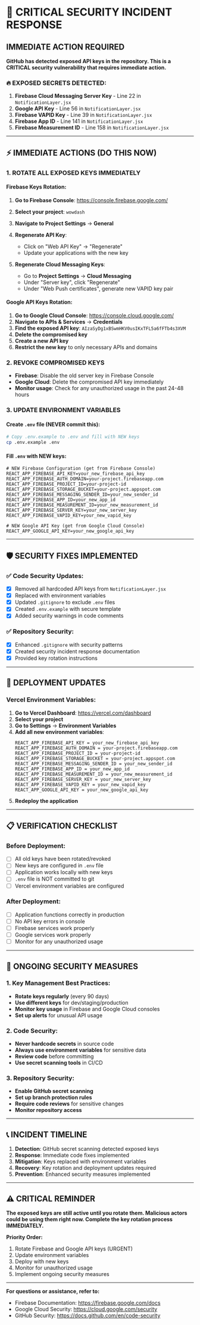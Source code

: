 # 🚨 CRITICAL SECURITY INCIDENT RESPONSE

## IMMEDIATE ACTION REQUIRED

**GitHub has detected exposed API keys in the repository. This is a CRITICAL security vulnerability that requires immediate action.**

### 🔥 EXPOSED SECRETS DETECTED:
1. **Firebase Cloud Messaging Server Key** - Line 22 in `NotificationLayer.jsx`
2. **Google API Key** - Line 56 in `NotificationLayer.jsx`
3. **Firebase VAPID Key** - Line 39 in `NotificationLayer.jsx`
4. **Firebase App ID** - Line 141 in `NotificationLayer.jsx`
5. **Firebase Measurement ID** - Line 158 in `NotificationLayer.jsx`

---

## ⚡ IMMEDIATE ACTIONS (DO THIS NOW)

### 1. ROTATE ALL EXPOSED KEYS IMMEDIATELY

#### Firebase Keys Rotation:
1. **Go to Firebase Console**: https://console.firebase.google.com/
2. **Select your project**: `wowdash`
3. **Navigate to Project Settings** → **General**
4. **Regenerate API Key**:
   - Click on "Web API Key" → "Regenerate"
   - Update your applications with the new key

5. **Regenerate Cloud Messaging Keys**:
   - Go to **Project Settings** → **Cloud Messaging**
   - Under "Server key", click "Regenerate"
   - Under "Web Push certificates", generate new VAPID key pair

#### Google API Keys Rotation:
1. **Go to Google Cloud Console**: https://console.cloud.google.com/
2. **Navigate to APIs & Services** → **Credentials**
3. **Find the exposed API key**: `AIzaSyDg1xBSwmHKV0usIKxTFL5a6fFTb4s3XVM`
4. **Delete the compromised key**
5. **Create a new API key**
6. **Restrict the new key** to only necessary APIs and domains

### 2. REVOKE COMPROMISED KEYS
- **Firebase**: Disable the old server key in Firebase Console
- **Google Cloud**: Delete the compromised API key immediately
- **Monitor usage**: Check for any unauthorized usage in the past 24-48 hours

### 3. UPDATE ENVIRONMENT VARIABLES

#### Create `.env` file (NEVER commit this):
```bash
# Copy .env.example to .env and fill with NEW keys
cp .env.example .env
```

#### Fill `.env` with NEW keys:
```env
# NEW Firebase Configuration (get from Firebase Console)
REACT_APP_FIREBASE_API_KEY=your_new_firebase_api_key
REACT_APP_FIREBASE_AUTH_DOMAIN=your-project.firebaseapp.com
REACT_APP_FIREBASE_PROJECT_ID=your-project-id
REACT_APP_FIREBASE_STORAGE_BUCKET=your-project.appspot.com
REACT_APP_FIREBASE_MESSAGING_SENDER_ID=your_new_sender_id
REACT_APP_FIREBASE_APP_ID=your_new_app_id
REACT_APP_FIREBASE_MEASUREMENT_ID=your_new_measurement_id
REACT_APP_FIREBASE_SERVER_KEY=your_new_server_key
REACT_APP_FIREBASE_VAPID_KEY=your_new_vapid_key

# NEW Google API Key (get from Google Cloud Console)
REACT_APP_GOOGLE_API_KEY=your_new_google_api_key
```

---

## 🛡️ SECURITY FIXES IMPLEMENTED

### ✅ Code Security Updates:
- [x] Removed all hardcoded API keys from `NotificationLayer.jsx`
- [x] Replaced with environment variables
- [x] Updated `.gitignore` to exclude `.env` files
- [x] Created `.env.example` with secure template
- [x] Added security warnings in code comments

### ✅ Repository Security:
- [x] Enhanced `.gitignore` with security patterns
- [x] Created security incident response documentation
- [x] Provided key rotation instructions

---

## 🔄 DEPLOYMENT UPDATES

### Vercel Environment Variables:
1. **Go to Vercel Dashboard**: https://vercel.com/dashboard
2. **Select your project**
3. **Go to Settings** → **Environment Variables**
4. **Add all new environment variables**:
   ```
   REACT_APP_FIREBASE_API_KEY = your_new_firebase_api_key
   REACT_APP_FIREBASE_AUTH_DOMAIN = your-project.firebaseapp.com
   REACT_APP_FIREBASE_PROJECT_ID = your-project-id
   REACT_APP_FIREBASE_STORAGE_BUCKET = your-project.appspot.com
   REACT_APP_FIREBASE_MESSAGING_SENDER_ID = your_new_sender_id
   REACT_APP_FIREBASE_APP_ID = your_new_app_id
   REACT_APP_FIREBASE_MEASUREMENT_ID = your_new_measurement_id
   REACT_APP_FIREBASE_SERVER_KEY = your_new_server_key
   REACT_APP_FIREBASE_VAPID_KEY = your_new_vapid_key
   REACT_APP_GOOGLE_API_KEY = your_new_google_api_key
   ```
5. **Redeploy the application**

---

## 📋 VERIFICATION CHECKLIST

### Before Deployment:
- [ ] All old keys have been rotated/revoked
- [ ] New keys are configured in `.env` file
- [ ] Application works locally with new keys
- [ ] `.env` file is NOT committed to git
- [ ] Vercel environment variables are configured

### After Deployment:
- [ ] Application functions correctly in production
- [ ] No API key errors in console
- [ ] Firebase services work properly
- [ ] Google services work properly
- [ ] Monitor for any unauthorized usage

---

## 🚨 ONGOING SECURITY MEASURES

### 1. Key Management Best Practices:
- **Rotate keys regularly** (every 90 days)
- **Use different keys** for dev/staging/production
- **Monitor key usage** in Firebase and Google Cloud consoles
- **Set up alerts** for unusual API usage

### 2. Code Security:
- **Never hardcode secrets** in source code
- **Always use environment variables** for sensitive data
- **Review code** before committing
- **Use secret scanning tools** in CI/CD

### 3. Repository Security:
- **Enable GitHub secret scanning**
- **Set up branch protection rules**
- **Require code reviews** for sensitive changes
- **Monitor repository access**

---

## 📞 INCIDENT TIMELINE

1. **Detection**: GitHub secret scanning detected exposed keys
2. **Response**: Immediate code fixes implemented
3. **Mitigation**: Keys replaced with environment variables
4. **Recovery**: Key rotation and deployment updates required
5. **Prevention**: Enhanced security measures implemented

---

## ⚠️ CRITICAL REMINDER

**The exposed keys are still active until you rotate them. Malicious actors could be using them right now. Complete the key rotation process IMMEDIATELY.**

**Priority Order:**
1. Rotate Firebase and Google API keys (URGENT)
2. Update environment variables
3. Deploy with new keys
4. Monitor for unauthorized usage
5. Implement ongoing security measures

---

**For questions or assistance, refer to:**
- Firebase Documentation: https://firebase.google.com/docs
- Google Cloud Security: https://cloud.google.com/security
- GitHub Security: https://docs.github.com/en/code-security
